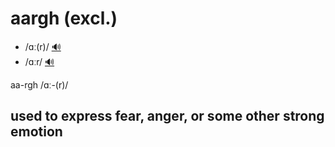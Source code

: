 # aargh (excl.)

- /ɑː(r)/ [🔊](https://www.oxfordlearnersdictionaries.com/media/english/uk_pron/a/aar/aargh/aargh__gb_1.mp3)
- /ɑːr/ [🔊](https://www.oxfordlearnersdictionaries.com/media/english/us_pron/a/aar/aargh/aargh__us_1_rr.mp3)

aa-rgh /ɑː-(r)/

## used to express fear, anger, or some other strong emotion